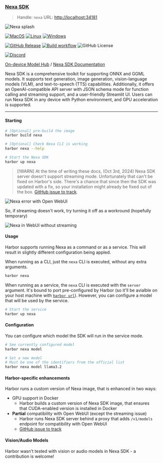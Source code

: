 ### [Nexa SDK](https://github.com/NexaAI/nexa-sdk)

> Handle: `nexa`
> URL: [http://localhost:34181](http://localhost:34181)

![Nexa splash](https://camo.githubusercontent.com/755f6ad8e2900719b1de368f934d8073fa18fd136ba14cfea38fe1362086d18a/68747470733a2f2f7075626c69632d73746f726167652e6e6578613461692e636f6d2f6e6578612d62616e6e65722e706e67)


[![MacOS][MacOS-image]][release-url] [![Linux][Linux-image]][release-url] [![Windows][Windows-image]][release-url]

[![GitHub Release](https://img.shields.io/github/v/release/NexaAI/nexa-sdk)](https://github.com/NexaAI/nexa-sdk/releases/latest) [![Build workflow](https://img.shields.io/github/actions/workflow/status/NexaAI/nexa-sdk/ci.yaml?label=CI&logo=github)](https://github.com/NexaAI/nexa-sdk/actions/workflows/ci.yaml?query=branch%3Amain) ![GitHub License](https://img.shields.io/github/license/NexaAI/nexa-sdk)

<!-- ![PyPI - Python Version](https://img.shields.io/pypi/pyversions/nexaai) ![PyPI - Downloads](https://img.shields.io/pypi/dm/nexaai?color=orange) -->

[![Discord](https://dcbadge.limes.pink/api/server/thRu2HaK4D?style=flat&compact=true)](https://discord.gg/thRu2HaK4D)

[On-device Model Hub](https://model-hub.nexa4ai.com/) / [Nexa SDK Documentation](https://docs.nexaai.com/)

[release-url]: https://github.com/NexaAI/nexa-sdk/releases
[Windows-image]: https://img.shields.io/badge/windows-0078D4?logo=windows
[MacOS-image]: https://img.shields.io/badge/-MacOS-black?logo=apple
[Linux-image]: https://img.shields.io/badge/-Linux-333?logo=ubuntu


Nexa SDK is a comprehensive toolkit for supporting ONNX and GGML models. It supports text generation, image generation, vision-language models (VLM), and text-to-speech (TTS) capabilities. Additionally, it offers an OpenAI-compatible API server with JSON schema mode for function calling and streaming support, and a user-friendly Streamlit UI. Users can run Nexa SDK in any device with Python environment, and GPU acceleration is supported.

---

#### Starting

```bash
# [Optional] pre-build the image
harbor build nexa

# [Optional] Check Nexa CLI is working
harbor nexa --help

# Start the Nexa SDK
harbor up nexa
```

> [!WARN]
> At the time of writing these docs, (Oct 3rd, 2024) Nexa SDK server doesn't support streaming mode. Unfortunately that can't be fixed on Harbor's side. There's a chance that since then the SDK was updated with a fix, so your installation might already be fixed out of the box. [GitHub issue to track](https://github.com/NexaAI/nexa-sdk/issues/141).

![Nexa error with Open WebUI](./nexa-webui-error.png)

So, if streaming doesn't work, try turning it off as a workround (hopefully temporary)

![Nexa in WebUI without streaming](./nexa-webui-workaround.png)

#### Usage

Harbor supports running Nexa as a command or as a service. This will result in slightly different configuration being appled.

When running as a CLI, just the `nexa` CLI is executed, without any extra arguments.

```bash
harbor nexa
```

When running as a service, the `nexa` CLI is executed with the `server` argument. It's bound to port pre-configured by Harbor (so it'll be avialble on your host machine with [`harbor url`](./3.-Harbor-CLI-Reference#harbor-url-service)). However, you can configure a model that will be used by the service.

```bash
# Start the service
harbor up nexa
```

#### Configuration

You can configure which model the SDK will run in the service mode.

```bash
# See currently configured model
harbor nexa model

# Set a new model
# Must be one of the identifiers from the official list
harbor nexa model llama3.2
```

#### Harbor-specific enhancements

Harbor runs a custom version of Nexa image, that is enhanced in two ways:
- GPU support in Docker
  - Harbor builds a custom version of Nexa SDK image, that ensures that CUDA-enabled version is installed in Docker
- **Partial** compatibility with Open WebUI (except the streaming issue)
  - Harbor runs Nexa SDK server behind a proxy that adds `/v1/models` endpoint for compatibility with Open WebUI
  - [GitHub issue to track](https://github.com/NexaAI/nexa-sdk/issues/140)

#### Vision/Audio Models

Harbor wasn't tested with vision or audio models in Nexa SDK - a contribution is welcome!